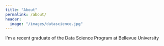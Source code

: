 ```yaml
---
title: "About"
permalink: /about/
header:
  image: "/images/datascience.jpg"
---
```


I'm a recent graduate of the Data Science Program at Bellevue University


